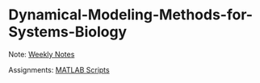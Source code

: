 # Dynamical-Modeling-Methods-for-Systems-Biology

Note: [Weekly Notes](https://github.com/LakeYang0818/Dynamical-Modeling-Methods-for-Systems-Biology/tree/main/Notes)

Assignments: [MATLAB Scripts](https://github.com/LakeYang0818/Dynamical-Modeling-Methods-for-Systems-Biology/tree/main/MATLAB%20Scripts)
